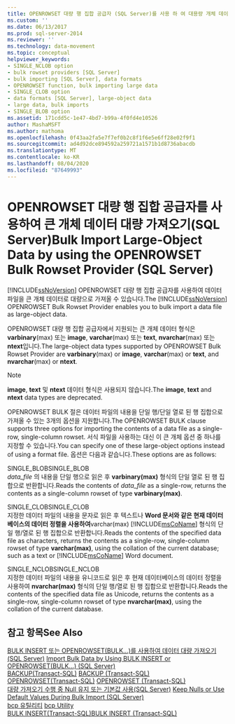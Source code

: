 ```yaml
---
title: OPENROWSET 대량 행 집합 공급자 (SQL Server)를 사용 하 여 대용량 개체 데이터 대량 가져오기 Microsoft Docs
ms.custom: ''
ms.date: 06/13/2017
ms.prod: sql-server-2014
ms.reviewer: ''
ms.technology: data-movement
ms.topic: conceptual
helpviewer_keywords:
- SINGLE_NCLOB option
- bulk rowset providers [SQL Server]
- bulk importing [SQL Server], data formats
- OPENROWSET function, bulk importing large data
- SINGLE_CLOB option
- data formats [SQL Server], large-object data
- large data, bulk imports
- SINGLE_BLOB option
ms.assetid: 171cdd5c-1e47-4bd7-b99a-4f0fd4e10526
author: MashaMSFT
ms.author: mathoma
ms.openlocfilehash: 0f43aa2fa5e7f7ef0b2c8f1f6e5e6ff28e02f9f1
ms.sourcegitcommit: ad4d92dce894592a259721a1571b1d8736abacdb
ms.translationtype: MT
ms.contentlocale: ko-KR
ms.lasthandoff: 08/04/2020
ms.locfileid: "87649993"
---
```

# <a name="bulk-import-large-object-data-by-using-the-openrowset-bulk-rowset-provider-sql-server"></a><span data-ttu-id="0babb-102">OPENROWSET 대량 행 집합 공급자를 사용하여 큰 개체 데이터 대량 가져오기(SQL Server)</span><span class="sxs-lookup"><span data-stu-id="0babb-102">Bulk Import Large-Object Data by using the OPENROWSET Bulk Rowset Provider (SQL Server)</span></span>
  <span data-ttu-id="0babb-103">[!INCLUDE[ssNoVersion](../../includes/ssnoversion-md.md)] OPENROWSET 대량 행 집합 공급자를 사용하여 데이터 파일을 큰 개체 데이터로 대량으로 가져올 수 있습니다.</span><span class="sxs-lookup"><span data-stu-id="0babb-103">The [!INCLUDE[ssNoVersion](../../includes/ssnoversion-md.md)] OPENROWSET Bulk Rowset Provider enables you to bulk import a data file as large-object data.</span></span>  
  
 <span data-ttu-id="0babb-104">OPENROWSET 대량 행 집합 공급자에서 지원되는 큰 개체 데이터 형식은 **varbinary**(max) 또는 **image**, **varchar**(max) 또는 **text**, **nvarchar**(max) 또는 **ntext**입니다.</span><span class="sxs-lookup"><span data-stu-id="0babb-104">The large-object data types supported by OPENROWSET Bulk Rowset Provider are **varbinary**(max) or **image**, **varchar**(max) or **text**, and **nvarchar**(max) or **ntext**.</span></span>  
  
> [!NOTE]  
>  <span data-ttu-id="0babb-105">**image**, **text** 및 **ntext** 데이터 형식은 사용되지 않습니다.</span><span class="sxs-lookup"><span data-stu-id="0babb-105">The **image**, **text** and **ntext** data types are deprecated.</span></span>  
  
 <span data-ttu-id="0babb-106">OPENROWSET BULK 절은 데이터 파일의 내용을 단일 행/단일 열로 된 행 집합으로 가져올 수 있는 3개의 옵션을 지원합니다.</span><span class="sxs-lookup"><span data-stu-id="0babb-106">The OPENROWSET BULK clause supports three options for importing the contents of a data file as a single-row, single-column rowset.</span></span> <span data-ttu-id="0babb-107">서식 파일을 사용하는 대신 이 큰 개체 옵션 중 하나를 지정할 수 있습니다.</span><span class="sxs-lookup"><span data-stu-id="0babb-107">You can specify one of these large-object options instead of using a format file.</span></span> <span data-ttu-id="0babb-108">옵션은 다음과 같습니다.</span><span class="sxs-lookup"><span data-stu-id="0babb-108">These options are as follows:</span></span>  
  
 <span data-ttu-id="0babb-109">SINGLE_BLOB</span><span class="sxs-lookup"><span data-stu-id="0babb-109">SINGLE_BLOB</span></span>  
 <span data-ttu-id="0babb-110">*data_file* 의 내용을 단일 행으로 읽은 후 **varbinary(max)** 형식의 단일 열로 된 행 집합으로 반환합니다.</span><span class="sxs-lookup"><span data-stu-id="0babb-110">Reads the contents of *data_file* as a single-row, returns the contents as a single-column rowset of type **varbinary(max)**.</span></span>  
  
 <span data-ttu-id="0babb-111">SINGLE_CLOB</span><span class="sxs-lookup"><span data-stu-id="0babb-111">SINGLE_CLOB</span></span>  
 <span data-ttu-id="0babb-112">지정한 데이터 파일의 내용을 문자로 읽은 후 텍스트나 **Word 문서와 같은 현재 데이터베이스의 데이터 정렬을 사용하여**varchar(max) [!INCLUDE[msCoName](../../includes/msconame-md.md)] 형식의 단일 행/열로 된 행 집합으로 반환합니다.</span><span class="sxs-lookup"><span data-stu-id="0babb-112">Reads the contents of the specified data file as characters, returns the contents as a single-row, single-column rowset of type **varchar(max)**, using the collation of the current database; such as a text or [!INCLUDE[msCoName](../../includes/msconame-md.md)] Word document.</span></span>  
  
 <span data-ttu-id="0babb-113">SINGLE_NCLOB</span><span class="sxs-lookup"><span data-stu-id="0babb-113">SINGLE_NCLOB</span></span>  
 <span data-ttu-id="0babb-114">지정한 데이터 파일의 내용을 유니코드로 읽은 후 현재 데이터베이스의 데이터 정렬을 사용하여 **nvarchar(max)** 형식의 단일 행/열로 된 행 집합으로 반환합니다.</span><span class="sxs-lookup"><span data-stu-id="0babb-114">Reads the contents of the specified data file as Unicode, returns the contents as a single-row, single-column rowset of type **nvarchar(max)**, using the collation of the current database.</span></span>  
  
## <a name="see-also"></a><span data-ttu-id="0babb-115">참고 항목</span><span class="sxs-lookup"><span data-stu-id="0babb-115">See Also</span></span>  
 <span data-ttu-id="0babb-116">[BULK INSERT 또는 OPENROWSET&#40;BULK...&#41;를 사용하여 데이터 대량 가져오기&#40;SQL Server&#41;](import-bulk-data-by-using-bulk-insert-or-openrowset-bulk-sql-server.md) </span><span class="sxs-lookup"><span data-stu-id="0babb-116">[Import Bulk Data by Using BULK INSERT or OPENROWSET&#40;BULK...&#41; &#40;SQL Server&#41;](import-bulk-data-by-using-bulk-insert-or-openrowset-bulk-sql-server.md) </span></span>  
 <span data-ttu-id="0babb-117">[BACKUP&#40;Transact-SQL&#41;](/sql/t-sql/statements/backup-transact-sql) </span><span class="sxs-lookup"><span data-stu-id="0babb-117">[BACKUP &#40;Transact-SQL&#41;](/sql/t-sql/statements/backup-transact-sql) </span></span>  
 <span data-ttu-id="0babb-118">[OPENROWSET&#40;Transact-SQL&#41;](/sql/t-sql/functions/openrowset-transact-sql) </span><span class="sxs-lookup"><span data-stu-id="0babb-118">[OPENROWSET &#40;Transact-SQL&#41;](/sql/t-sql/functions/openrowset-transact-sql) </span></span>  
 <span data-ttu-id="0babb-119">[대량 가져오기 수행 중 Null 유지 또는 기본값 사용&#40;SQL Server&#41;](keep-nulls-or-use-default-values-during-bulk-import-sql-server.md) </span><span class="sxs-lookup"><span data-stu-id="0babb-119">[Keep Nulls or Use Default Values During Bulk Import &#40;SQL Server&#41;](keep-nulls-or-use-default-values-during-bulk-import-sql-server.md) </span></span>  
 <span data-ttu-id="0babb-120">[bcp 유틸리티](../../tools/bcp-utility.md) </span><span class="sxs-lookup"><span data-stu-id="0babb-120">[bcp Utility](../../tools/bcp-utility.md) </span></span>  
 [<span data-ttu-id="0babb-121">BULK INSERT&#40;Transact-SQL&#41;</span><span class="sxs-lookup"><span data-stu-id="0babb-121">BULK INSERT &#40;Transact-SQL&#41;</span></span>](/sql/t-sql/statements/bulk-insert-transact-sql)  
  
  
